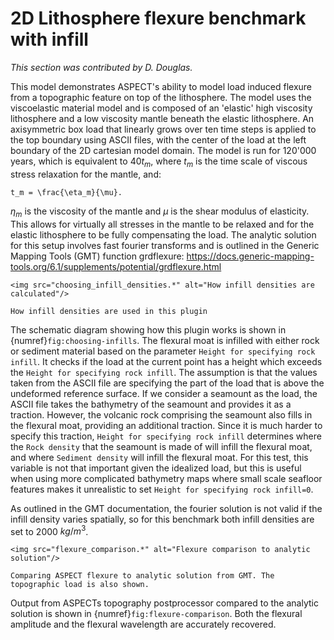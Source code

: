 # 2D Lithosphere flexure benchmark with infill

*This section was contributed by D. Douglas.*

This model demonstrates ASPECT's ability to model load induced flexure 
from a topographic feature on top of the lithosphere. The model uses 
the viscoelastic material model and is composed of an 'elastic' high 
viscosity lithosphere and a low viscosity mantle beneath the elastic
lithosphere. An axisymmetric box load that linearly grows over ten time 
steps is applied to the top boundary using ASCII files, with the center 
of the load at the left boundary of the 2D cartesian model domain. The model
is run for 120'000 years, which is equivalent to $40 t_m$, where 
$t_m$ is the time scale of viscous stress relaxation for the mantle, and:

```{math}
t_m = \frac{\eta_m}{\mu}.
```

$\eta_m$ is the viscosity of the mantle and $\mu$ is the shear modulus of
elasticity. This allows for virtually all stresses in the mantle to be 
relaxed and for the elastic lithosphere to be fully compensating the load.
The analytic solution for this setup involves fast fourier transforms and 
is outlined in the Generic Mapping Tools (GMT) function grdflexure:
https://docs.generic-mapping-tools.org/6.1/supplements/potential/grdflexure.html

```{figure-md} fig:choosing-infills
<img src="choosing_infill_densities.*" alt="How infill densities are calculated"/>

How infill densities are used in this plugin
```

The schematic diagram showing how this plugin works is shown in 
{numref}`fig:choosing-infills`. The flexural moat is infilled with either rock or 
sediment material based on the parameter `Height for specifying rock infill`. 
It checks if the load at the current point has a height which exceeds the 
`Height for specifying rock infill`. The assumption is that the values taken from 
the ASCII file are specifying the part of the load that is above the undeformed 
reference surface. If we consider a seamount as the load, the ASCII file takes 
the bathymetry of the seamount and provides it as a traction. However, the volcanic 
rock comprising the seamount also fills in the flexural moat, providing an additional 
traction. Since it is much harder to specify this traction, `Height for specifying rock infill` determines where the `Rock density` that the seamount is made of will infill the 
flexural moat, and where `Sediment density` will infill the flexural moat. For this 
test, this variable is not that important given the idealized load, but this is useful
when using more complicated bathymetry maps where small scale seafloor
features makes it unrealistic to set `Height for specifying rock infill=0`.

As outlined in the GMT documentation, the fourier solution is not valid if the infill 
density varies spatially, so for this benchmark both infill densities are set to 2000 $kg/m^3$.

```{figure-md} fig:flexure-comparison
<img src="flexure_comparison.*" alt="Flexure comparison to analytic solution"/>

Comparing ASPECT flexure to analytic solution from GMT. The topographic load is also shown.
```

Output from ASPECTs topography postprocessor compared to the analytic solution 
is shown in {numref}`fig:flexure-comparison`. Both the flexural amplitude and the 
flexural wavelength are accurately recovered.